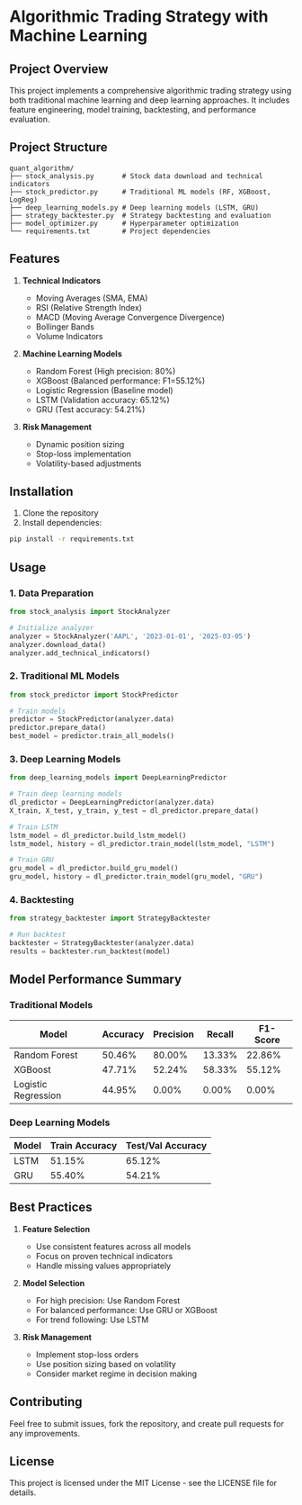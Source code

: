 # Algorithmic Trading Strategy with Machine Learning

## Project Overview
This project implements a comprehensive algorithmic trading strategy using both traditional machine learning and deep learning approaches. It includes feature engineering, model training, backtesting, and performance evaluation.

## Project Structure
```
quant_algorithm/
├── stock_analysis.py       # Stock data download and technical indicators
├── stock_predictor.py      # Traditional ML models (RF, XGBoost, LogReg)
├── deep_learning_models.py # Deep learning models (LSTM, GRU)
├── strategy_backtester.py  # Strategy backtesting and evaluation
├── model_optimizer.py      # Hyperparameter optimization
└── requirements.txt        # Project dependencies
```

## Features
1. **Technical Indicators**
   - Moving Averages (SMA, EMA)
   - RSI (Relative Strength Index)
   - MACD (Moving Average Convergence Divergence)
   - Bollinger Bands
   - Volume Indicators

2. **Machine Learning Models**
   - Random Forest (High precision: 80%)
   - XGBoost (Balanced performance: F1=55.12%)
   - Logistic Regression (Baseline model)
   - LSTM (Validation accuracy: 65.12%)
   - GRU (Test accuracy: 54.21%)

3. **Risk Management**
   - Dynamic position sizing
   - Stop-loss implementation
   - Volatility-based adjustments

## Installation
1. Clone the repository
2. Install dependencies:
```bash
pip install -r requirements.txt
```

## Usage

### 1. Data Preparation
```python
from stock_analysis import StockAnalyzer

# Initialize analyzer
analyzer = StockAnalyzer('AAPL', '2023-01-01', '2025-03-05')
analyzer.download_data()
analyzer.add_technical_indicators()
```

### 2. Traditional ML Models
```python
from stock_predictor import StockPredictor

# Train models
predictor = StockPredictor(analyzer.data)
predictor.prepare_data()
best_model = predictor.train_all_models()
```

### 3. Deep Learning Models
```python
from deep_learning_models import DeepLearningPredictor

# Train deep learning models
dl_predictor = DeepLearningPredictor(analyzer.data)
X_train, X_test, y_train, y_test = dl_predictor.prepare_data()

# Train LSTM
lstm_model = dl_predictor.build_lstm_model()
lstm_model, history = dl_predictor.train_model(lstm_model, "LSTM")

# Train GRU
gru_model = dl_predictor.build_gru_model()
gru_model, history = dl_predictor.train_model(gru_model, "GRU")
```

### 4. Backtesting
```python
from strategy_backtester import StrategyBacktester

# Run backtest
backtester = StrategyBacktester(analyzer.data)
results = backtester.run_backtest(model)
```

## Model Performance Summary

### Traditional Models
| Model | Accuracy | Precision | Recall | F1-Score |
|-------|----------|-----------|---------|----------|
| Random Forest | 50.46% | 80.00% | 13.33% | 22.86% |
| XGBoost | 47.71% | 52.24% | 58.33% | 55.12% |
| Logistic Regression | 44.95% | 0.00% | 0.00% | 0.00% |

### Deep Learning Models
| Model | Train Accuracy | Test/Val Accuracy |
|-------|---------------|-------------------|
| LSTM | 51.15% | 65.12% |
| GRU | 55.40% | 54.21% |

## Best Practices

1. **Feature Selection**
   - Use consistent features across all models
   - Focus on proven technical indicators
   - Handle missing values appropriately

2. **Model Selection**
   - For high precision: Use Random Forest
   - For balanced performance: Use GRU or XGBoost
   - For trend following: Use LSTM

3. **Risk Management**
   - Implement stop-loss orders
   - Use position sizing based on volatility
   - Consider market regime in decision making

## Contributing
Feel free to submit issues, fork the repository, and create pull requests for any improvements.

## License
This project is licensed under the MIT License - see the LICENSE file for details.
